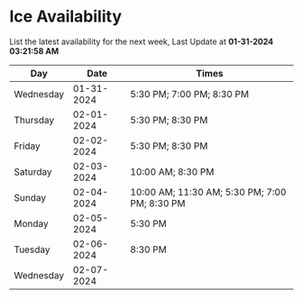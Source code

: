 # Ice Availability

List the latest availability for the next week, Last Update at **01-31-2024 03:21:58 AM**

| Day         | Date        | Times       |
| ----------- | ----------- | ----------- |
|Wednesday|01-31-2024|5:30 PM; 7:00 PM; 8:30 PM|
|Thursday|02-01-2024|5:30 PM; 8:30 PM|
|Friday|02-02-2024|5:30 PM; 8:30 PM|
|Saturday|02-03-2024|10:00 AM; 8:30 PM|
|Sunday|02-04-2024|10:00 AM; 11:30 AM; 5:30 PM; 7:00 PM; 8:30 PM|
|Monday|02-05-2024|5:30 PM|
|Tuesday|02-06-2024|8:30 PM|
|Wednesday|02-07-2024||
